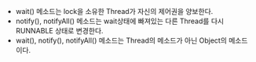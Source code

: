 - wait() 메소드는 lock을 소유한 Thread가 자신의 제어권을 양보한다.
- notify(), notifyAll() 메소드는 wait상태에 빠져있는 다른 Thread를 다시 RUNNABLE 상태로 변경한다.
- wait(), notify(), notifyAll() 메소드는 Thread의 메소드가 아닌 Object의 메소드이다.